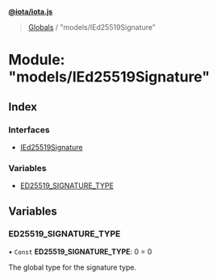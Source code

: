 **[@iota/iota.js](../README.md)**

> [Globals](../README.md) / "models/IEd25519Signature"

# Module: "models/IEd25519Signature"

## Index

### Interfaces

* [IEd25519Signature](../interfaces/_models_ied25519signature_.ied25519signature.md)

### Variables

* [ED25519\_SIGNATURE\_TYPE](_models_ied25519signature_.md#ed25519_signature_type)

## Variables

### ED25519\_SIGNATURE\_TYPE

• `Const` **ED25519\_SIGNATURE\_TYPE**: 0 = 0

The global type for the signature type.
